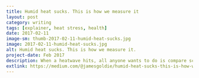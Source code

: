 ```yaml
---
title: Humid heat sucks. This is how we measure it
layout: post
category: writing
tags: [explainer, heat stress, health]
date: 2017-02-11
image-sm: thumb-2017-02-11-humid-heat-sucks.jpg
image: 2017-02-11-humid-heat-sucks.jpg
alt: Humid heat sucks. This is how we measure it.
project-date: Feb 2017
description: When a heatwave hits, all anyone wants to do is compare scores. “It’s 38 °C in Sydney? Well, it’s 44 °C over here!”
extlink: https://medium.com/@jamesgoldie/humid-heat-sucks-this-is-how-we-measure-it-1a91aead52ac
---
```

